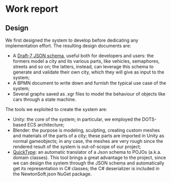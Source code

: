 # Work report

## Design

We first designed the system to develop before dedicating any implementation effort. The resulting design documents are:

- A [Draft-7 JSON schema](<./City design.json>), useful both for developers and users: the formers model a city and its various parts, like vehicles, semaphores, streets and so on; the latters, instead, can leverage this schema to generate and validate their own city, which they will give as input to the system;
- A BPMN document to write down and furnish the typical use case of the system;
- Several graphs saved as .xgr files to model the behaviour of objects like cars through a state machine.

The tools we exploited to create the system are:

- Unity: the core of the system; in particular, we employed the DOTS-based ECS architecture;
- Blender: the purpose is modeling, sculpting, creating custom meshes and materials of the parts of a city; these parts are imported in Unity as normal gameobjects; in any case, the meshes are very rough since the rendered result of the system is out-of-scope of our project;
- [QuickType](https://app.quicktype.io/?l=csharp): an automatic translator of a Json schema to POJOs (a.k.a. domain classes). This tool brings a great advantage to the project, since we can design the system through the JSON schema and automatically get its representation in C# classes; the C# deserializer is included in the NewtonSoft.json NuGet package.